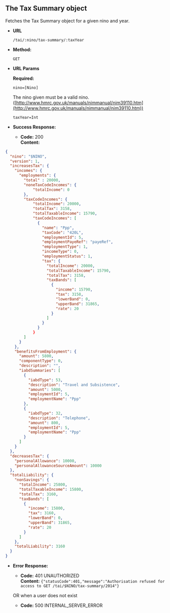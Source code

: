 The Tax Summary object
----
  Fetches the Tax Summary object for a given nino and year.
  
* **URL**

  `/tai/:nino/tax-summary/:taxYear`

* **Method:**
  
  `GET`
  
*  **URL Params**

   **Required:**
 
   `nino=[Nino]`
   
   The nino given must be a valid nino. ([http://www.hmrc.gov.uk/manuals/nimmanual/nim39110.htm](http://www.hmrc.gov.uk/manuals/nimmanual/nim39110.htm))

   `taxYear=Int`

* **Success Response:**

  * **Code:** 200 <br />
    **Content:** 

```json
{
  "nino": "$NINO",
  "version": 1,
  "increasesTax": {
    "incomes": {
      "employments": {
        "total" : 20000,
        "noneTaxCodeIncomes": {
            "totalIncome": 0
        },
        "taxCodeIncomes": {
            "totalIncome": 20000,
            "totalTax": 3158,
            "totalTaxableIncome": 15790,
            "taxCodeIncomes": [
              {
                "name": "Ppp",
                "taxCode": "420L",
                "employmentId": 5,
                "employmentPayeRef": "payeRef",
                "employmentType": 1,
                "incomeType": 0,
                "employmentStatus": 1,
                "tax": {
                  "totalIncome": 20000,
                  "totalTaxableIncome": 15790,
                  "totalTax": 3158,
                  "taxBands": [
                    {
                      "income": 15790,
                      "tax": 3158,
                      "lowerBand": 0,
                      "upperBand": 31865,
                      "rate": 20
                    }
                  ]
                }
              }
            }
        ]
      }
    },
    "benefitsFromEmployment": {
      "amount": 5800,
      "componentType": 0,
      "description": "",
      "iabdSummaries": [
        {
          "iabdType": 53,
          "description": "Travel and Subsistence",
          "amount": 5000,
          "employmentId": 5,
          "employmentName": "Ppp"
        },
        {
          "iabdType": 32,
          "description": "Telephone",
          "amount": 800,
          "employmentId": 5,
          "employmentName": "Ppp"
        }
      ]
    }
  },
  "decreasesTax": {
    "personalAllowance": 10000,
    "personalAllowanceSourceAmount": 10000
  },
  "totalLiability": {
    "nonSavings": {
      "totalIncome": 25800,
      "totalTaxableIncome": 15800,
      "totalTax": 3160,
      "taxBands": [
        {
          "income": 15800,
          "tax": 3160,
          "lowerBand": 0,
          "upperBand": 31865,
          "rate": 20
        }
      ]
    },
    "totalLiability": 3160
  }
}
```
 
* **Error Response:**

  * **Code:** 401 UNAUTHORIZED <br />
    **Content:** `{"statusCode":401,"message":"Authorisation refused for access to GET /tai/$NINO/tax-summary/2014"}`

  OR when a user does not exist

  * **Code:** 500 INTERNAL_SERVER_ERROR <br />


